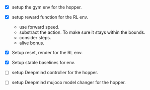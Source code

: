 - [x] setup the gym env for the hopper.
- [x] setup reward function for the RL env.
    - use forward speed. 
    - substract the action. To make sure it stays within the bounds.
    - consider steps.
    - alive bonus.

- [x] Setup reset, render for the RL env.
- [x] Setup stable baselines for env.
- [ ] setup Deepmind controller for the hopper.
- [ ] setup Deepmind mujoco model changer for the hopper.
